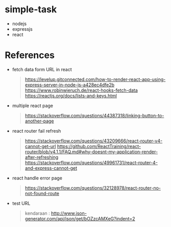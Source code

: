 # simple-task
- nodejs
- expressjs
- react

# References
- fetch data form URL in react
    > https://levelup.gitconnected.com/how-to-render-react-app-using-express-server-in-node-js-a428ec4dfe2b
    > https://www.robinwieruch.de/react-hooks-fetch-data
    > https://reactjs.org/docs/lists-and-keys.html

- multiple react page
    > https://stackoverflow.com/questions/44387318/linking-button-to-another-page

- react router fail refresh
    > https://stackoverflow.com/questions/43209666/react-router-v4-cannot-get-url
    > https://github.com/ReactTraining/react-router/blob/v4.1.1/FAQ.md#why-doesnt-my-application-render-after-refreshing
    > https://stackoverflow.com/questions/49961731/react-router-4-and-express-cannot-get

- react handle error page
    > https://stackoverflow.com/questions/32128978/react-router-no-not-found-route

- test URL
    > kendaraan : http://www.json-generator.com/api/json/get/bOZzcAMXeG?indent=2